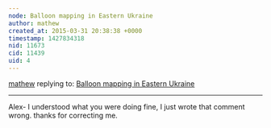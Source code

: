 ```yaml
---
node: Balloon mapping in Eastern Ukraine
author: mathew
created_at: 2015-03-31 20:38:38 +0000
timestamp: 1427834318
nid: 11673
cid: 11439
uid: 4
---
```




[mathew](../profile/mathew) replying to: [Balloon mapping in Eastern Ukraine](../notes/Alex_the_Ukrainian/03-12-2015/balloon-mapping-in-eastern-ukraine)

----
Alex- I understood what you were doing fine, I just wrote that comment wrong.  thanks for correcting me.